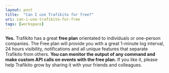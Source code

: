 ```yaml
---
layout: post
title:  "Can I use Trafikito for free?"
uri: can-i-use-trafikito-for-free
tags: [workspace]
---
```


**Yes.** Trafikito has a great **free plan** orientated to individuals or one-person companies. The Free plan will provide you with a great 1-minute log interval, 24 hours visibility, notifications and all unique features that separate Trafikito from others. **You can monitor the output of any command and make custom API calls on events with the free plan.** If you like it, please help Trafikito grow by sharing it with your friends and colleagues.